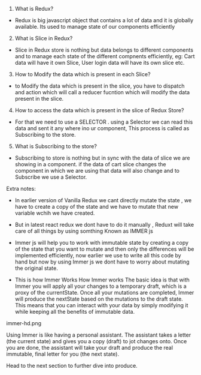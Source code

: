 <!-- Chapter 12 - Lets Build our Store Date- 20 January 2024 -->

1. What is Redux?

- Redux is big javascript object that contains a lot of data and it is globally available. Its used to manage state of our components efficiently

2.  What is Slice in Redux?

- Slice in Redux store is nothing but data belongs to different components and to manage each state of the different compnents efficiently, eg: Cart data will have it own Slice, User login data will have its own slice etc.

3. How to Modify the data which is present in each Slice?

- to Modify the data which is present in the slice, you have to dispatch and action which will call a reducer fucntion which will modify the data present in the slice.

4. How to access the data which is present in the slice of Redux Store?

- For that we need to use a SELECTOR . using a Selector we can read this data and sent it any where ino ur component, This process is called as Subscribing to the store.

5. What is Subscribing to the store?

- Subscribing to store is nothing but in sync with the data of slice we are showing in a component. if the data of cart slice changes the component in which we are using that data will also change and to Subscribe we use a Selector.

Extra notes:

- In earlier version of Vanilla Redux we cant directly mutate the state , we have to create a copy of the state and we have to mutate that new
  variable wchih we have created.

- But in latest react redux we dont have to do it manually , Reduxt will take care of all things by using somthing Known as IMMER js

- Immer js will help you to work with immutable state by creating a copy of the state that you want to mutate and then only the differences will be implemented efficiently, now earlier we use to write all this code by hand but now by using Immer js we dont have to worry about mutating the original state.

- This is how Immer Works
  How Immer works
  The basic idea is that with Immer you will apply all your changes to a temporary draft, which is a proxy of the currentState. Once all your mutations are completed, Immer will produce the nextState based on the mutations to the draft state. This means that you can interact with your data by simply modifying it while keeping all the benefits of immutable data.

immer-hd.png

Using Immer is like having a personal assistant. The assistant takes a letter (the current state) and gives you a copy (draft) to jot changes onto. Once you are done, the assistant will take your draft and produce the real immutable, final letter for you (the next state).

Head to the next section to further dive into produce.
